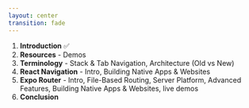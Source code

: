 ```yaml
---
layout: center
transition: fade
---
```


<GradientHeader title="Structure" align="left" />

<div class="text-left max-w-3xl">

1. **Introduction** ✅
2. **Resources** - Demos
3. **Terminology** - Stack & Tab Navigation, Architecture (Old vs New)
4. **React Navigation** - Intro, Building Native Apps & Websites
5. **Expo Router** - Intro, File-Based Routing, Server Platform, Advanced Features, Building Native Apps & Websites, live demos
6. **Conclusion**
</div>

<!--
So to start off with we've done our intro, we'll take a look at some resources and qr codes you can scan to see some of what we'll be building in action. We'll be covering some terminology to make sure we're all on the same page. Then we'll be looking into react navigation and expo router, comparing the two, building apps and websites with it and then we'll wrap up with a conclusion.
-->
